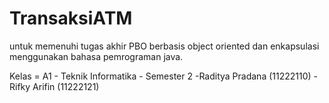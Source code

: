 # TransaksiATM
untuk memenuhi tugas akhir PBO berbasis object oriented dan enkapsulasi menggunakan bahasa pemrograman java. 

Kelas = A1 - Teknik Informatika - Semester 2
-Raditya Pradana (11222110)
-Rifky Arifin (11222121)
